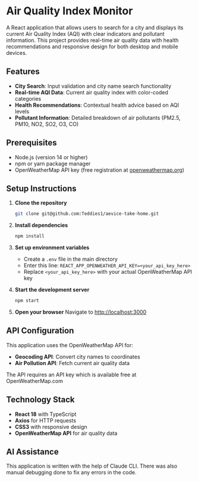 # Air Quality Index Monitor

A React application that allows users to search for a city and displays its current Air Quality Index (AQI) with clear indicators and pollutant information. This project provides real-time air quality data with health recommendations and responsive design for both desktop and mobile devices.

## Features

- **City Search**: Input validation and city name search functionality
- **Real-time AQI Data**: Current air quality index with color-coded categories
- **Health Recommendations**: Contextual health advice based on AQI levels
- **Pollutant Information**: Detailed breakdown of air pollutants (PM2.5, PM10, NO2, SO2, O3, CO)

## Prerequisites

- Node.js (version 14 or higher)
- npm or yarn package manager
- OpenWeatherMap API key (free registration at [openweathermap.org](https://openweathermap.org/api))

## Setup Instructions

1. **Clone the repository**
   ```bash
   git clone git@github.com:Teddies1/aevice-take-home.git
   ```

2. **Install dependencies**
   ```bash
   npm install
   ```

3. **Set up environment variables**
   - Create a `.env` file in the main directory
   - Enter this line: `REACT_APP_OPENWEATHER_API_KEY=<your_api_key_here>`
   - Replace `<your_api_key_here>` with your actual OpenWeatherMap API key

4. **Start the development server**
   ```bash
   npm start
   ```

5. **Open your browser**
   Navigate to [http://localhost:3000](http://localhost:3000)

## API Configuration

This application uses the OpenWeatherMap API for:
- **Geocoding API**: Convert city names to coordinates
- **Air Pollution API**: Fetch current air quality data

The API requires an API key which is available free at OpenWeatherMap.com


## Technology Stack

- **React 18** with TypeScript
- **Axios** for HTTP requests
- **CSS3** with responsive design
- **OpenWeatherMap API** for air quality data

## AI Assistance


This application is written with the help of Claude CLI. There was also manual debugging done to fix any errors in the code.